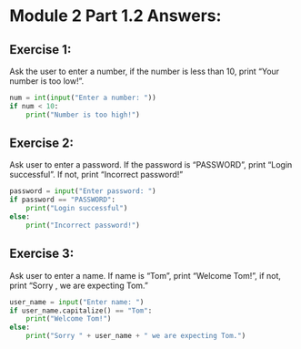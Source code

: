 # Module 2 Part 1.2 Answers:

## **Exercise 1:**
Ask the user to enter a number, if the number is less than 10, print “Your number is too low!”.
```python
num = int(input("Enter a number: "))
if num < 10:
    print("Number is too high!")
```

## **Exercise 2:**
Ask user to enter a password. If the password is “PASSWORD”, print “Login successful”. If not, print “Incorrect password!”
```python
password = input("Enter password: ")
if password == "PASSWORD":
    print("Login successful")
else:
    print("Incorrect password!")
```

## **Exercise 3:**
Ask user to enter a name. If name is “Tom”, print “Welcome Tom!”, if not, print “Sorry <name>, we are expecting Tom.”
```python
user_name = input("Enter name: ")
if user_name.capitalize() == "Tom":
    print("Welcome Tom!")
else:
    print("Sorry " + user_name + " we are expecting Tom.")
```